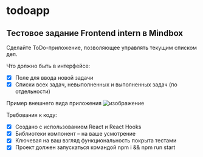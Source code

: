 # todoapp

## Тестовое задание Frontend intern в Mindbox

Сделайте ToDo-приложение, позволяющее управлять текущим списком дел.

Что должно быть в интерфейсе:
- [x] Поле для ввода новой задачи
- [x] Списки всех задач, невыполненных и выполненных задач (по отдельности)

Пример внешнего вида приложения
![изображение](https://user-images.githubusercontent.com/60893467/173239058-f7a0d4b3-abea-4f1a-8147-d31d681f54af.png)

Требования к коду:
- [x] Создано с использованием React и React Hooks
- [x] Библиотеки компонент – на ваше усмотрение
- [x] Ключевая на ваш взгляд функциональность покрыта тестами
- [x] Проект должен запускаться командой npm i && npm run start
